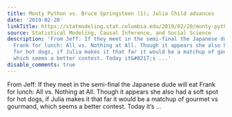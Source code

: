 ```yaml
---
title: Monty Python vs. Bruce Springsteen (1); Julia Child advances
date: '2019-02-20'
linkTitle: https://statmodeling.stat.columbia.edu/2019/02/20/monty-python-vs-bruce-springsteen-1-julia-child-advances/
source: Statistical Modeling, Causal Inference, and Social Science
description: 'From Jeff: If they meet in the semi-final the Japanese dude will eat
  Frank for lunch: All vs. Nothing at All. Though it appears she also had a soft spot
  for hot dogs, if Julia makes it that far it would be a matchup of gourmet vs gourmand,
  which seems a better contest. Today it&#8217;s ...'
disable_comments: true
---
```

From Jeff: If they meet in the semi-final the Japanese dude will eat Frank for lunch: All vs. Nothing at All. Though it appears she also had a soft spot for hot dogs, if Julia makes it that far it would be a matchup of gourmet vs gourmand, which seems a better contest. Today it&#8217;s ...
